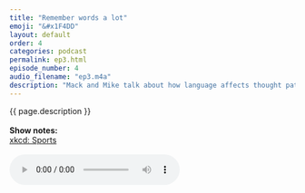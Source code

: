 ```yaml
---
title: "Remember words a lot"
emoji: "&#x1F4DD"
layout: default
order: 4
categories: podcast
permalink: ep3.html
episode_number: 4
audio_filename: "ep3.m4a"
description: "Mack and Mike talk about how language affects thought patterns, the purpose of grammar, the role of AI in writing and sports."
---
```


<p>
{{ page.description }}
<br />
<br />
<b>Show notes:</b>
<br />
<a href="https://xkcd.com/904">xkcd: Sports</a>
<br />
<br />
<audio controls="">
<source src="{{ site.podcast_audio_prefix | append: page.audio_filename }}" type="audio/x-m4a" />
Your browser does not support the audio element.
</audio>
</p>

